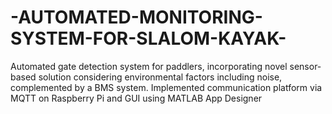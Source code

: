 # -AUTOMATED-MONITORING-SYSTEM-FOR-SLALOM-KAYAK-
Automated gate detection system for paddlers, incorporating novel sensor-based solution considering environmental factors including noise, complemented by a BMS system. Implemented communication platform via MQTT on Raspberry Pi and GUI using MATLAB App Designer
